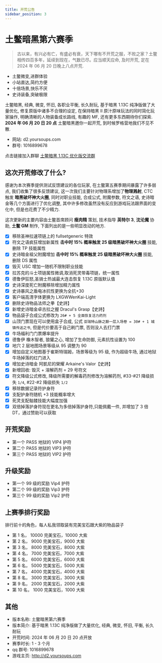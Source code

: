 ```yaml
---
title: 开荒公告
sidebar_position: 3
---
```


# 土鳖暗黑第六赛季

> 古以来，有兴必有亡，有盛必有衰，天下哪有不开荒之服，不败之家？土鳖相传四百多年，延续到现在，气数已尽。应当顺天应命, 及时开荒, 定在 2024 年 06 月 20 日晚上八点开荒.

- 土鳖微变,进群体验
- 小站直达,简约方便
- 十倍场景,快乐不厌
- 史诗装备,突破极限

土鳖暗黑, 经典, 微变, 怀旧, 各职业平衡, 长久耐玩, 基于暗黑 1.13C 纯净版做了大量优化, 修复原版中诸多不合理的设定, 在保持暗黑 II 原汁原味玩法的同时简化玩家操作, 明确清晰的人物装备成长路线, 有趣的 MF, 还有更多东西期待你们探索. **2024 年 06 月 20 日 20 点** 土鳖暗黑邀你一起开荒, 到时候罗格营地我们不见不散.

- 网站: d2.yoursoups.com
- 群号: 1016899678

点击链接加入群聊 [土鳖暗黑 1.13C 优化版交流群](http://qm.qq.com/cgi-bin/qm/qr?_wv=1027&k=HP7dQ70YSL68fqFuWh3O7wwsR2pdPKTG&authKey=xGD25yNcClpTeoFl8ZP1ZRpeCl%2Bhfq5eHcXBOY0T%2BSxRm0jLubwbdTPKj2mLN7eu&noverify=0&group_code=1016899678)

## 这次开荒修改了什么?

感谢为本次赛季提供测试反馈建议的各位玩家, 在土鳖第五赛季期间暴露了许多弱点, 我们收集了很多反馈建议, 这一次我们主要针对物理系增加了**物理溅射**, CTC 触发 **暗黑破坏神大火圈**, 同时对职业技能, 合成公式, 附魔参数, 符文之语, 史诗暗金等几个方面进行了优化调整, 其中许多修改虽然没有反应到游戏玩法跟界面的变化中, 但是也花费了不少精力.

这次更新的主要内容由土鳖首席顾问 **瘦肉精** 策划, 技术指导 **英特尔 3**, **沈沦魔** 协助, **土鳖 GM** 制作, 下面列出的是一些明显改动的地方.

- [x] 移除圣神拉速项链上的 fullsetgeneric 特效
- [x] 符文之语疯狂增加新属性 **击中时 15% 概率触发 25 级暗黑破坏神大火圈** 技能, 删除 TP 技能属性
- [x] 史诗暗金祖父附魔增加 **击中时 15% 概率触发 25 级暗黑破坏神大火圈** 技能, 删除 DS 属性
- [x] 毁灭 USC 增加一随机不限制职业技能
- [x] 拉苏克的斗士项链属性微调,取消死灵带毒项链，统一属性
- [x] 德鲁伊狂怒,圣骑士热诚最大连击恢复 1.13C 原版默认值
- [x] 史诗深度死亡附魔移除增加精力属性
- [x] 史诗暴风之盾电冰抗性更换为全抗+30
- [x] 客户端高清字体更换为 LXGWWenKai-Light
- [x] 删除史诗物品法师之拳【史詩】
- [x] 新增史诗暗金卓古拉之握 Dracul's Grasp【史詩】
- [x] 物品袋子合成公式修改为 `26# + 5 全面恢复活力药剂`
- [x] 山顶门票现在可以使用盒子合成, 公式 `亚瑞特山脉之巅一层入场卷 = 30# + 1 城镇传送之书`, 但是代价要高于自己刷门票, 否则没人去打门票
- [x] 牛场福利门门票爆率提升
- [x] 德鲁伊 橡木智者, 狼獾之心, 增加了生命防御, 元素抗性设置为 100
- [x] 地穴 2 层地图场景等级从 95 调整为 90
- [x] 增加自定义地图基于崔斯特瑞姆，场景等级为 95 级, 作为超级牛场, 通过地狱牛场掉落的红门进入
- [x] 增加史诗暗金 阿凱尼的榮耀 Arkaine's Valor【史詩】
- [x] 新增回收: 毁灭 + 溶解药剂 = 29 号符文
- [x] 符文降级公式修改, 降级所需要的解毒药剂修改为溶解药剂, #33-#21 降级损失 `1/4`, #22-#2 降级损失 `1/2`
- [x] 移除数据记录符护身符
- [x] 支配护身符随机 +3 技能概率增大
- [x] 死灵支配骷髅技能大幅度加强
- [x] 双倍掉落护身符现在更名为多倍掉落护身符,只能佩戴一件, 并增加了 3 倍 DT，通过赞助可以获取

## 开荒奖励

- 第一个 PASS 地狱的 VIP4 护符
- 第二个 PASS 地狱的 VIP3 护符
- 第三个 PASS 地狱的 VIP2 护符

## 升级奖励

- 第一个 99 级的奖励 Vip4 护符
- 第二个 99 级的奖励 Vip3 护符
- 第三个 99 级的奖励 Vip2 护符

## 上赛季排行奖励

排行前十的角色，每人私我领取装有完美宝石跟大紫的物品袋子

- 第 1 名， 10000 完美宝石，10000 大紫
- 第 2 名， 9000 完美宝石，9000 大紫
- 第 3 名， 8000 完美宝石，8000 大紫
- 第 4 名， 7000 完美宝石，7000 大紫
- 第 5 名， 6000 完美宝石，6000 大紫
- 第 6 名， 5000 完美宝石，5000 大紫
- 第 7 名， 4000 完美宝石，4000 大紫
- 第 8 名， 3000 完美宝石，3000 大紫
- 第 9 名， 2000 完美宝石，2000 大紫
- 第 10 名， 1000 完美宝石，1000 大紫

## 其他

- 版本名称: 土鳖暗黑第六赛季
- 版本简介: 基于暗黑 1.13C 纯净版做了大量优化, 经典, 微变, 怀旧, 平衡, 长久耐玩
- 开荒时间: 2024 年 06 月 20 日 20 点开放
- 赛季时长: 1 - 3 个月
- qq 群号: 1016899678
- 游戏主页: http://d2.yoursoups.com
